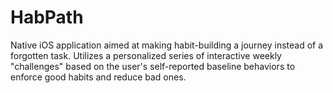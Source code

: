 # HabPath
Native iOS application aimed at making habit-building a journey instead of a forgotten task. Utilizes a personalized series of interactive weekly "challenges" based on the user's self-reported baseline behaviors to enforce good habits and reduce bad ones.
